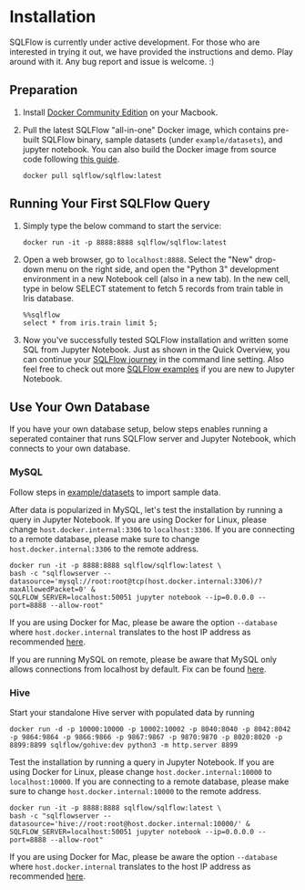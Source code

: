 # Installation

SQLFlow is currently under active development. For those who are interested in trying
it out, we have provided the instructions and demo. Play around with it. Any bug report and issue is welcome. :)


## Preparation

1. Install [Docker Community Edition](https://docs.docker.com/install/) on your Macbook.
1. Pull the latest SQLFlow "all-in-one" Docker image, which contains pre-built SQLFlow
   binary, sample datasets (under `example/datasets`), and jupyter notebook. You can also 
   build the Docker image from source code following [this guide](./build.md).

   ```
   docker pull sqlflow/sqlflow:latest
   ```

## Running Your First SQLFlow Query

1. Simply type the below command to start the service:

   ```
   docker run -it -p 8888:8888 sqlflow/sqlflow:latest
   ```

1. Open a web browser, go to `localhost:8888`.  Select the "New" drop-down menu on the right side, and open the "Python 3" development environment in a new Notebook cell (also in a new tab). In the new cell, type in below SELECT statement to fetch 5 records from train table in Iris database. 

   ```
   %%sqlflow
   select * from iris.train limit 5;
   ```

1. Now you've successfully tested SQLFlow installation and written some SQL from Jupyter Notebook. Just as shown in the Quick Overview, you can continue your [SQLFlow journey](demo.md) in the command line setting. Also feel free to check out more [SQLFlow examples](/example/jupyter/example.ipynb) if you are new to Jupyter Notebook.

## Use Your Own Database

If you have your own database setup, below steps enables running a seperated container
that runs SQLFlow server and Jupyter Notebook, which connects to your own database.

### MySQL

Follow steps in [example/datasets](https://github.com/sql-machine-learning/sqlflow/blob/develop/example/datasets) to import sample data.

After data is popularized in MySQL, let's test the installation by running a query in Jupyter Notebook. If you are using Docker for Linux, please change `host.docker.internal:3306` to `localhost:3306`. If you are connecting to a remote database, please make sure to change `host.docker.internal:3306` to the remote address.

```
docker run -it -p 8888:8888 sqlflow/sqlflow:latest \
bash -c "sqlflowserver --datasource='mysql://root:root@tcp(host.docker.internal:3306)/?maxAllowedPacket=0' &
SQLFLOW_SERVER=localhost:50051 jupyter notebook --ip=0.0.0.0 --port=8888 --allow-root"
```

If you are using Docker for Mac, please be aware the option `--database` where `host.docker.internal` translates to the host IP address as recommended [here](https://docs.docker.com/docker-for-mac/networking/).

If you are running MySQL on remote, please be aware that MySQL only allows connections from localhost by default. Fix can be found [here](https://stackoverflow.com/questions/14779104/how-to-allow-remote-connection-to-mysql).

### Hive

Start your standalone Hive server with populated data by running

```
docker run -d -p 10000:10000 -p 10002:10002 -p 8040:8040 -p 8042:8042 -p 9864:9864 -p 9866:9866 -p 9867:9867 -p 9870:9870 -p 8020:8020 -p 8899:8899 sqlflow/gohive:dev python3 -m http.server 8899
```

Test the installation by running a query in Jupyter Notebook. If you are using Docker for Linux, please change `host.docker.internal:10000` to `localhost:10000`. If you are connecting to a remote database, please make sure to change `host.docker.internal:10000` to the remote address.

```
docker run -it -p 8888:8888 sqlflow/sqlflow:latest \
bash -c "sqlflowserver --datasource='hive://root:root@host.docker.internal:10000/' &
SQLFLOW_SERVER=localhost:50051 jupyter notebook --ip=0.0.0.0 --port=8888 --allow-root"
```

If you are using Docker for Mac, please be aware the option `--database` where `host.docker.internal` translates to the host IP address as recommended [here](https://docs.docker.com/docker-for-mac/networking/).
